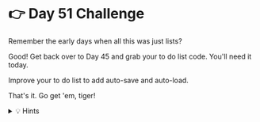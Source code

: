# 👉 Day 51 Challenge

Remember the early days when all this was just lists? 

Good! Get back over to Day 45 and grab your to do list code. You'll need it today.

Improve your to do list to add auto-save and auto-load.

That's it. Go get 'em, tiger!



<details> <summary> 💡 Hints </summary>
  
- Nothing today, just look back at the lesson and add the relevant code sections to your 'to do' program.

</details>